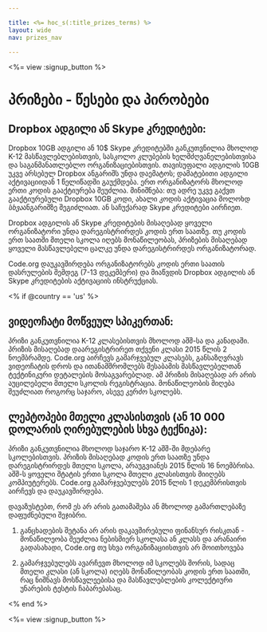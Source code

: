 ```yaml
---

title: <%= hoc_s(:title_prizes_terms) %>
layout: wide
nav: prizes_nav

---
```


<%= view :signup_button %>

# პრიზები - წესები და პირობები

## Dropbox ადგილი ან Skype კრედიტები:

Dropbox 10GB ადგილი ან 10$ Skype კრედიტებში განკუთვნილია მხოლოდ K-12 მასწავლებლებისთვის, სასკოლო კლუბების ხელმძღვანელებისთვისა და საგანმანათლებლო ორგანიზაციებისთვის. თავისუფალი ადგილის 10GB უკვე არსებულ Dropbox ანგარიშს უნდა დაემატოს; დამატებითი ადგილი აქტივაციიდან 1 წელიწადში გაუქმდება. ერთ ორგანიზატორს მხოლოდ ერთი კოდის გააქტიურება შეუძლია. მინიშნება: თუ ადრე უკვე გაქვთ გააქტიურებული Dropbox 10GB კოდი, ახალი კოდის აქტივაცია მოლოხდ *სხვა*ანგარიშზე შეგიძლიათ. ან საჩუქარად Skype კრედიტები აირჩიეთ.

Dropbox ადგილის ან Skype კრედიტების მისაღებად ყოველი ორგანიზატორი უნდა დარეგისტრირდეს კოდის ერთ საათზე. თუ კოდის ერთ საათში მთელი სკოლა იღებს მონაწილეობას, პრიზების მისაღებად ყოველი მასწავლებელი ცალკე უნდა დარეგისტრირდეს ორგანიზატორად.

Code.org დაუკავშირდება ორგანიზატორებს კოდის ერთი საათის დასრულების შემდეგ (7-13 დეკემბერი) და მიაწვდის Dropbox ადგილის ან Skype კრედიტების აქტივაციის ინსტრუქციას.

<% if @country == 'us' %>

## ვიდეოჩატი მოწვეულ სპიკერთან:

პრიზი განკუთვნილია K-12 კლასებისთვის მხოლოდ აშშ-სა და კანადაში. პრიზის მისაღებად დაარეგისტრირეთ თქვენი კლასი 2015 წლის 2 ნოემბრამდე. Code.org აირჩევს გამარჯვებულ კლასებს, განსაზღვრავს ვიდეოჩატის დროს და ითანამშრომლებს შესაბამის მასწავლებელთან ტექტინიკური დეტალების მოსაგვარებლად. ამ პრიზის მისაღებად არ არის აუცილებელი მთელი სკოლის რეგისტრაცია. მონაწილეობის მიღება შეუძლიათ როგორც საჯარო, ასევე კერძო სკოლებს.

## ლეპტოპები მთელი კლასისთვის (ან 10 000 დოლარის ღირებულების სხვა ტექნიკა):

პრიზი განკუთვნილია მხოლოდ საჯარო K-12 აშშ-ში მდებარე სკოლებისთვის. პრიზის მისაღებად კოდის ერთ საათზე უნდა დარეგისტრირდეს მთელი სკოლა, არაუგვიანეს 2015 წლის 16 ნოემბრისა. აშშ-ს ყოველი შტატის ერთი სკოლა მთელი კლასისთვის მიიღებს კომპიუტერებს. Code.org გამარჯვებულებს 2015 წლის 1 დეკემბრისთვის აირჩევს და დაუკავშირდება.

დავაზუსტებთ, რომ ეს არ არის გათამაშება ან მხოლოდ გამართლებაზე დაფუძნებული შეჯიბრი.

1) განცხადების შეტანა არ არის დაკავშირებული ფინანსურ რისკთან - მონაწილეობა შეუძლია ნებისმიერ სკოლასა ან კლასს და არანაირი გადასახადი, Code.org თუ სხვა ორგანიზაციისთვის არ მოითხოვება

2) გამარჯვებულებს ავარჩევთ მხოლოდ იმ სკოლებს შორის, სადაც მთელი კლასი (ან სკოლა) იღებს მონაწილეობას კოდის ერთ საათში, რაც ნიშნავს მოსწავლეებისა და მასწავლებლების კოლექტიური უნარების ტესტის ჩაბარებასაც.

<% end %>

<%= view :signup_button %>